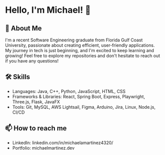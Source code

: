 # Hello, I'm Michael! 👋

## 🚀 About Me
I'm a recent Software Engineering graduate from Florida Gulf Coast University, passionate about creating efficient, user-friendly applications. My journey in tech is just beginning, and I'm excited to keep learning and growing!
Feel free to explore my repositories and don't hesitate to reach out if you have any questions!

## 🛠 Skills
- Languages: Java, C++, Python, JavaScript, HTML, CSS
- Frameworks & Libraries: React, Spring Boot, Express, Playwright, Three.js, Flask, JavaFX
- Tools: Git, MySQL, AWS Lightsail, Figma, Arduino, Jira, Linux, Node.js, CI/CD

## 📫 How to reach me
- LinkedIn: linkedin.com/in/michaelamartinez4320/
- Portfolio: michaelmartinez.dev
